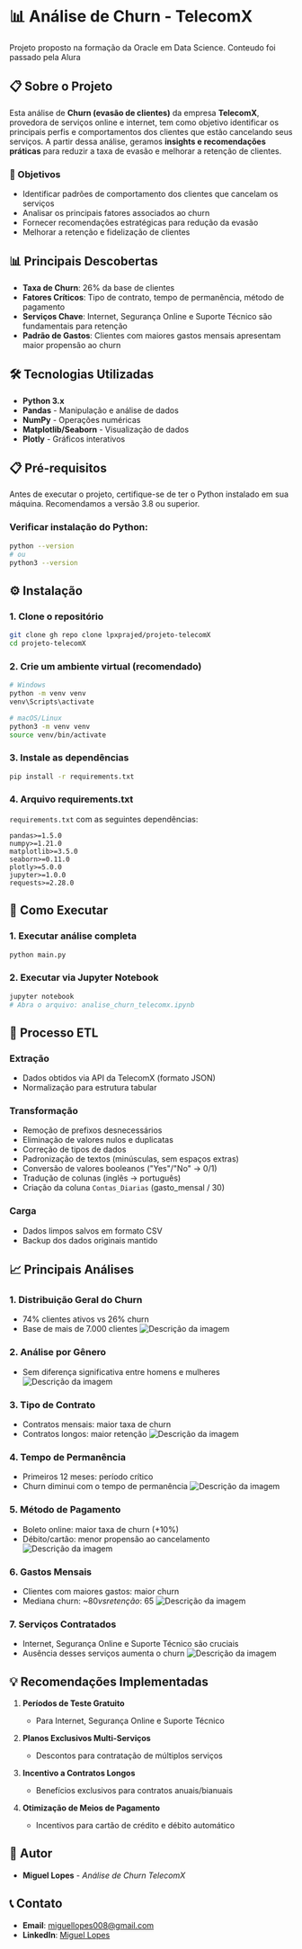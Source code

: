 # 📊 Análise de Churn - TelecomX
Projeto proposto na formação da Oracle em Data Science. Conteudo foi passado pela Alura

## 📋 Sobre o Projeto 

Esta análise de **Churn (evasão de clientes)** da empresa **TelecomX**, provedora de serviços online e internet, tem como objetivo identificar os principais perfis e comportamentos dos clientes que estão cancelando seus serviços. A partir dessa análise, geramos **insights e recomendações práticas** para reduzir a taxa de evasão e melhorar a retenção de clientes.

### 🎯 Objetivos
- Identificar padrões de comportamento dos clientes que cancelam os serviços
- Analisar os principais fatores associados ao churn
- Fornecer recomendações estratégicas para redução da evasão
- Melhorar a retenção e fidelização de clientes

## 📊 Principais Descobertas

- **Taxa de Churn**: 26% da base de clientes
- **Fatores Críticos**: Tipo de contrato, tempo de permanência, método de pagamento
- **Serviços Chave**: Internet, Segurança Online e Suporte Técnico são fundamentais para retenção
- **Padrão de Gastos**: Clientes com maiores gastos mensais apresentam maior propensão ao churn

## 🛠️ Tecnologias Utilizadas

- **Python 3.x**
- **Pandas** - Manipulação e análise de dados
- **NumPy** - Operações numéricas
- **Matplotlib/Seaborn** - Visualização de dados
- **Plotly** - Gráficos interativos

## 📋 Pré-requisitos

Antes de executar o projeto, certifique-se de ter o Python instalado em sua máquina. Recomendamos a versão 3.8 ou superior.

### Verificar instalação do Python:
```bash
python --version
# ou
python3 --version
```

## ⚙️ Instalação

### 1. Clone o repositório
```bash
git clone gh repo clone lpxprajed/projeto-telecomX
cd projeto-telecomX
```

### 2. Crie um ambiente virtual (recomendado)
```bash
# Windows
python -m venv venv
venv\Scripts\activate

# macOS/Linux
python3 -m venv venv
source venv/bin/activate
```

### 3. Instale as dependências
```bash
pip install -r requirements.txt
```

### 4. Arquivo requirements.txt
`requirements.txt` com as seguintes dependências:
```
pandas>=1.5.0
numpy>=1.21.0
matplotlib>=3.5.0
seaborn>=0.11.0
plotly>=5.0.0
jupyter>=1.0.0
requests>=2.28.0
```

## 🚀 Como Executar

### 1. Executar análise completa
```bash
python main.py
```

### 2. Executar via Jupyter Notebook
```bash
jupyter notebook
# Abra o arquivo: analise_churn_telecomx.ipynb
```


## 🔄 Processo ETL

### Extração
- Dados obtidos via API da TelecomX (formato JSON)
- Normalização para estrutura tabular

### Transformação
- Remoção de prefixos desnecessários
- Eliminação de valores nulos e duplicatas
- Correção de tipos de dados
- Padronização de textos (minúsculas, sem espaços extras)
- Conversão de valores booleanos ("Yes"/"No" → 0/1)
- Tradução de colunas (inglês → português)
- Criação da coluna `Contas_Diarias` (gasto_mensal / 30)

### Carga
- Dados limpos salvos em formato CSV
- Backup dos dados originais mantido

## 📈 Principais Análises

### 1. **Distribuição Geral do Churn**
- 74% clientes ativos vs 26% churn
- Base de mais de 7.000 clientes
![Descrição da imagem](./imagens/distribuicao.png)

### 2. **Análise por Gênero**
- Sem diferença significativa entre homens e mulheres
![Descrição da imagem](./imagens/home-mulher.png)

### 3. **Tipo de Contrato**
- Contratos mensais: maior taxa de churn
- Contratos longos: maior retenção
![Descrição da imagem](./imagens/contrato.png)

### 4. **Tempo de Permanência**
- Primeiros 12 meses: período crítico
- Churn diminui com o tempo de permanência
![Descrição da imagem](./imagens/meses.png)

### 5. **Método de Pagamento**
- Boleto online: maior taxa de churn (+10%)
- Débito/cartão: menor propensão ao cancelamento
![Descrição da imagem](./imagens/tipo_pagamento.png)

### 6. **Gastos Mensais**
- Clientes com maiores gastos: maior churn
- Mediana churn: ~$80 vs retenção: ~$65
![Descrição da imagem](./imagens/valormensal.png)

### 7. **Serviços Contratados**
- Internet, Segurança Online e Suporte Técnico são cruciais
- Ausência desses serviços aumenta o churn
![Descrição da imagem](./imagens/newplot.png)

## 💡 Recomendações Implementadas

1. **Períodos de Teste Gratuito**
   - Para Internet, Segurança Online e Suporte Técnico

2. **Planos Exclusivos Multi-Serviços**
   - Descontos para contratação de múltiplos serviços

3. **Incentivo a Contratos Longos**
   - Benefícios exclusivos para contratos anuais/bianuais

4. **Otimização de Meios de Pagamento**
   - Incentivos para cartão de crédito e débito automático

## 👥 Autor

- **Miguel Lopes** - *Análise de Churn TelecomX*

## 📞 Contato

- **Email**: miguellopes008@gmail.com
- **LinkedIn**: [Miguel Lopes](https://www.linkedin.com/in/miguel-lopes-ab8a97268/)